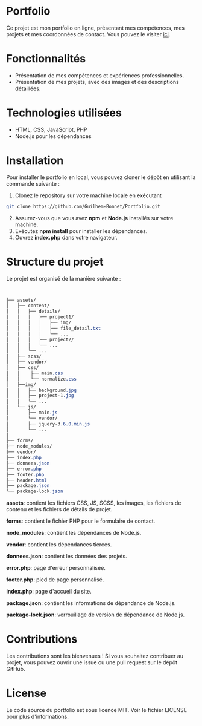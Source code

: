 # Portfolio
Ce projet est mon portfolio en ligne, présentant mes compétences, mes projets et mes coordonnées de contact. Vous pouvez le visiter [ici](https://srvdreamer.fr/index.php).

# Fonctionnalités
- Présentation de mes compétences et expériences professionnelles.
- Présentation de mes projets, avec des images et des descriptions détaillées.

# Technologies utilisées
- HTML, CSS, JavaScript, PHP
- Node.js pour les dépendances

# Installation
Pour installer le portfolio en local, vous pouvez cloner le dépôt en utilisant la commande suivante :
1. Clonez le repository sur votre machine locale en exécutant 
```bash
git clone https://github.com/Guilhem-Bonnet/Portfolio.git
```
2. Assurez-vous que vous avez **npm** et **Node.js** installés sur votre machine.
3. Exécutez **npm install** pour installer les dépendances.
4. Ouvrez **index.php** dans votre navigateur.

# Structure du projet
Le projet est organisé de la manière suivante :

```css


├── assets/
│   ├── content/
│   │   ├── details/
│   │   │   ├── project1/
│   │   │   │   ├── img/
│   │   │   │   ├── file_detail.txt
│   │   │   │   └── ...
│   │   │   ├── project2/
│   │   │   └── ...
│   │   └── ...
│   ├── scss/
│   ├── vendor/
|   ├── css/
│   │    ├── main.css
│   │    └── normalize.css
|   ├──img/
│   │   ├── background.jpg
│   │   ├── project-1.jpg
│   │   └── ...
│   └── js/
│       ├── main.js
│       └── vendor/
│       ├── jquery-3.6.0.min.js
│       └── ...
│
├── forms/
├── node_modules/
├── vendor/
├── index.php
├── donnees.json
├── error.php
├── footer.php
├── header.html
├── package.json
└── package-lock.json

```
**assets**: contient les fichiers CSS, JS, SCSS, les images, les fichiers de contenu et les fichiers de détails de projet.

**forms**: contient le fichier PHP pour le formulaire de contact.

**node_modules**: contient les dépendances de Node.js.

**vendor**: contient les dépendances tierces.

**donnees.json**: contient les données des projets.

**error.php**: page d'erreur personnalisée.

**footer.php**: pied de page personnalisé.

**index.php**: page d'accueil du site.

**package.json**: contient les informations de dépendance de Node.js.

**package-lock.json**: verrouillage de version de dépendance de Node.js.

# Contributions
Les contributions sont les bienvenues ! Si vous souhaitez contribuer au projet, vous pouvez ouvrir une issue ou une pull request sur le dépôt GitHub.

# License
Le code source du portfolio est sous licence MIT. Voir le fichier LICENSE pour plus d'informations.
